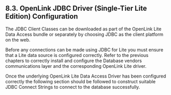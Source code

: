 <div id="lite_jdbcliteinst" class="section">

<div class="titlepage">

<div>

<div>

## 8.3. OpenLink JDBC Driver (Single-Tier Lite Edition) Configuration

</div>

</div>

</div>

The JDBC Client Classes can be downloaded as part of the OpenLink Lite
Data Access bundle or separately by choosing JDBC as the client platform
on the web.

Before any connections can be made using JDBC for Lite you must ensure
that a Lite data source is configured correctly. Refer to the previous
chapters to correctly install and configure the Database vendors
communications layer and the corresponding OpenLink Lite driver.

Once the underlying OpenLink Lite Data Access Driver has been configured
correctly the following section should be followed to construct suitable
JDBC Connect Strings to connect to the database successfully.

</div>
